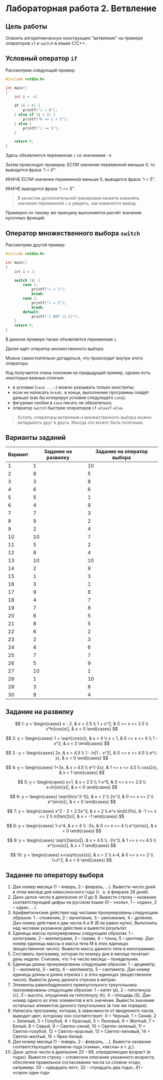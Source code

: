 # Лабораторная работа 2. Ветвление

## Цель работы

Освоить алгоритмическую конструкцию "ветвление" на примере операторов `if` и `switch` в языке C/C++.

## Условный оператор `if`

Рассмотрим следующий пример:

```c
#include <stdio.h>

int main()
{
    int i = -4;

    if (i < 0) {
        printf("i < 0");
    } else if (i < 5) {
        printf("0 <= i < 5");
    } else {
        printf("i >= 5");
    }

    return 0;
}
```

Здесь объявляется переменная `i` со значением `-4`.

Затем происходит проверка: ЕСЛИ значение переменной меньше 0, то выводится фраза _"i < 0"_.

ИНАЧЕ ЕСЛИ значение переменной меньше 5, выводится фраза _"i < 5"_.

ИНАЧЕ выводится фраза _"i >= 5"_.

> В качестве дополнительной тренировки можете изменять значения переменной `i` и увидеть, как изменится вывод.

Примерно по такому же принципу выполняется расчёт значения кусочных функций.

## Оператор множественного выбора `switch`

Рассмотрим другой пример:

```c
#include <stdio.h>

int main()
{
    int i = 2;

    switch (i) {
        case 1:
            printf("i = 1");
            break;
        case 2:
            printf("i = 2");
            break;
        default:
            printf("i NOT (1,2)");
    }
    return 0;
}
```

В данном примере также объявляется переменная `i`.

Далее идёт оператор множественного выбора.

Можно самостоятельно догадаться, что происходит внутри этого оператора.

Код получается очень похожим на предыдущий пример, однако есть некоторые важные отличия:

- в условии (`case ...:`) можно указывать только константы;
- если не написать `break;` в конце, выполнение программы пойдёт дальше (как бы игнорируя условия следующего `case`);
- фигурные скобки в `case` писать не обязательно;
- оператор `switch` быстрее операторов `if-elseif-else`.

> Кстати, операторы ветвления и множественного выбора можно вкладывать друг в друга.
> Иногда это может быть полезным.

## Варианты заданий


| Вариант | Задание на развилку | Задание на оператор выбора |
| ------- | ------------------- | -------------------------- |
| 1       | 1                   | 10                         |
| 2       | 8                   | 5                          |
| 3       | 3                   | 8                          |
| 4       | 6                   | 6                          |
| 5       | 5                   | 1                          |
| 6       | 4                   | 9                          |
| 7       | 7                   | 3                          |
| 8       | 9                   | 2                          |
| 9       | 2                   | 4                          |
| 10      | 10                  | 7                          |
| 11      | 5                   | 2                          |
| 12      | 8                   | 4                          |
| 13      | 10                  | 10                         |
| 14      | 2                   | 9                          |
| 15      | 1                   | 3                          |
| 16      | 3                   | 1                          |
| 17      | 9                   | 6                          |
| 18      | 4                   | 7                          |
| 19      | 7                   | 8                          |
| 20      | 6                   | 5                          |
| 21      | 8                   | 5                          |
| 22      | 6                   | 2                          |
| 23      | 2                   | 3                          |
| 24      | 4                   | 6                          |
| 25      | 7                   | 7                          |
| 26      | 5                   | 9                          |
| 27      | 10                  | 1                          |
| 28      | 1                   | 10                         |
| 29      | 3                   | 8                          |
| 30      | 9                   | 4                          |

## Задание на развилку

$$
1: y =
\begin{cases}
x - 2, & x > 2.5 \\
1 + x^2, & 0 <= x <= 2.5 \\
x*ln|cos(x)|, & x < 0
\end{cases}
$$

$$
2: y =
\begin{cases}
1 + \sqrt{cos(x)}, & x > 4 \\
x + 1, & 0 <= x <= 4 \\
1 - x^2, & x < 0
\end{cases}
$$

$$
3 : y =
\begin{cases}
2x, & x > 4.5 \\
1 - ln|1 - x^2|, & 0 <= x <= 4.5 \\
e^{-x}, & x < 0
\end{cases}
$$

$$
4: y =
\begin{cases}
1+3x, & x > 4.5 \\
e^{-2x}, & 1 <= x <= 4.5 \\
cos(2x), & x < 1
\end{cases}
$$

$$
5: y =
\begin{cases}
x+1, & x > 2.5 \\
1-x^5, & 0 <= x <= 2.5 \\
x+ln|sin(x)|, & x < 0
\end{cases}
$$

$$
6: y =
\begin{cases}
\sqrt{ln(x^2-1)}, & x > 2 \\
2x^3, & 0 <= x <= 2 \\
e^{sin(x)}, & x < 0
\end{cases}
$$

$$
7: y =
\begin{cases}
x^2 - 3 + 2.5x^3, & x > 2 \\
e^x sin(0.01x), & -1 <= x <= 2 \\
ln|tan(2x)|, & x < -1
\end{cases}
$$

$$
8: y =
\begin{cases}
1-x^4, & x > 4 \\
-2x, & 0 <= x <= 4 \\
e^{sin(x)}, & x < 0
\end{cases}
$$

$$
9: y =
\begin{cases}
\sqrt{|tan(x)|}, & x > 4.5 \\
-2x^3, & 1 <= x <= 4.5 \\
e^{cos(x)}, & x < 1
\end{cases}
$$

$$
10: y =
\begin{cases}
x+\sqrt{cos(x)}, & x > 2 \\
x-4, & 0 <= x <= 2 \\
1+x^2, & x < 0
\end{cases}
$$


## Задание по оператору выбора

1. Дан номер месяца (1 – январь, 2 – февраль, ...). 
   Вывести число дней в этом месяце для невисокосного года (т.  е. в феврале 28 дней).
2. Дано целое число в диапазоне от 0 до 9.
   Вывести строку – название соответствующей цифры на русском языке (0 – «ноль», 1 – «один», 2 – «два», ...).
3. Арифметические действия над числами пронумерованы следующим образом: 1 – сложение, 2 – вычитание, 3 – умножение, 4 – деление.
   Дан номер действия и два числа A и B (В не равно нулю).
   Выполнить над числами указанное действие и вывести результат.
4. Единицы массы пронумерованы следующим образом: 1 – килограмм, 2 – миллиграмм, 3 – грамм, 4 – тонна, 5 – центнер.
   Дан номер единицы массы и масса тела M в этих единицах (вещественное число).
   Вывести массу данного тела в килограммах.
5. Составить программу, которая по номеру дня в месяце печатает день недели.
   Считаем, что 1–е число месяца – понедельник.
6. Единицы длины пронумерованы следующим образом: 1 – дециметр, 2 – километр, 3 – метр, 4 – миллиметр, 5 – сантиметр.
   Дан номер единицы длины и длина отрезка L в этих единицах (вещественное число).
   Вывести длину данного отрезка в метрах. 
7. Элементы равнобедренного прямоугольного треугольника пронумерованы следующим образом: 1 – катет (a), 2 – гипотенуза (c), 3 – высота, опущенная на гипотенузу (h), 4 – площадь (S).
   Дан номер одного из этих элементов и его значение.
   Вывести значения остальных элементов данного треугольника (в том же порядке). 
8.  Написать программу, которая, в зависимости от введенного числа, выводит цвет, которому оно соответствует.
   0 = Черный, 1 = Синий, 2 = Зеленый, 3 = Голубой, 4 = Красный, 5 = Лиловый, 6 = Желтый, 7 = Белый, 8 = Серый, 9 = Светло-синий, 10 = Светло-зеленый, 11 = Светло-голубой, 12 = Светло-красный, 13 = Светло-лиловый, 14 = Светло-желтый, 15 = Ярко-белый.
9.  Дан номер месяца (1 – январь, 2 – февраль, ...).
    Вывести название соответствующего времени года («зима», «весна» и т. д.). 
10. Дано целое число в диапазоне 20 – 69, определяющее возраст (в годах).
    Вывести строку – словесное описание указанного возраста, обеспечив правильное согласование числа со словом «год», например: 20 – «двадцать лет», 32 – «тридцать два года», 41 – «сорок один год».

<script src="https://cdn.mathjax.org/mathjax/latest/MathJax.js?config=TeX-AMS-MML_HTMLorMML" type="text/javascript"></script>